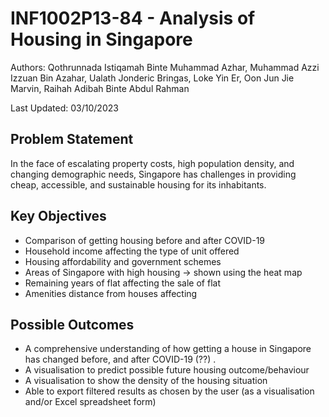 # INF1002P13-84 - Analysis of Housing in Singapore
Authors: Qothrunnada Istiqamah Binte Muhammad Azhar, Muhammad Azzi Izzuan Bin Azahar, Ualath Jonderic Bringas, Loke Yin Er, Oon Jun Jie Marvin, Raihah Adibah Binte Abdul Rahman

Last Updated: 03/10/2023

## Problem Statement
In the face of escalating property costs, high population density, and changing demographic needs, Singapore has challenges in providing cheap, accessible, and sustainable housing for its inhabitants.

## Key Objectives
- Comparison of getting housing before and after COVID-19
- Household income affecting the type of unit offered
- Housing affordability and government schemes
- Areas of Singapore with high housing → shown using the heat map
- Remaining years of flat affecting the sale of flat
- Amenities distance from houses affecting

## Possible Outcomes
- A comprehensive understanding of how getting a house in Singapore has changed before, and after COVID-19 (??) .
- A visualisation to predict possible future housing outcome/behaviour 
- A visualisation to show the density of the housing situation 
- Able to export filtered results as chosen by the user (as a visualisation and/or Excel spreadsheet form)
